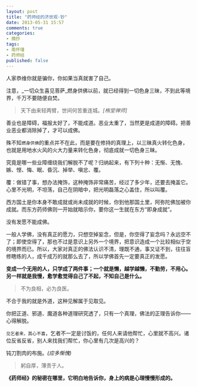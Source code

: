 ```yaml
---
layout: post
title: "药师经的济世观·钞"
date: 2013-05-31 15:57
comments: true
categories: 
- 摘抄
tags:
- 南怀瑾
- 药师经
published: false
---
```


人家恭维你就是骗你，你如果当真就害了自己。

注意，_一切众生喜见菩萨_燃身供佛以前，就已经得到一切色身三昧，不到此等境界，千万不要随便自焚。

> 天下由来轻两臂，世间何苦重连城。_[栯堂禅师]_

善业也是障碍，福报太好了，不能成道。恶业太重了，当然更是成道的障碍。把善业恶业都消除掉了，才可以成佛。

殊不知`燃身供佛`的重点并不在此，而是要在修持的真理上，以三昧真火转化色身，也就是用地水火风的火大力量来转化色身，彻底成就一切色身三昧。

究竟是哪一些业障缠绕我们解脱不了呢？归纳起来，有下列十种：无惭、无愧、嫉、悭、悔、眠、昏沉、掉举、嗔忿、覆。

覆：做错了事，想办法掩饰，这种掩饰非常痛苦，经过了多少年，还要去掩盖它。心里不光明，不坦荡，自己在阴暗中，把光明磊落之心盖住，所以叫覆。

西方国土是你本身不敢成就或尚未成就的时候，你到他那国土里，阿弥陀佛加被你成就。而东方药师佛则一开始就暗示你，要你这一生就在东方“即身成就”。

没有发愿不能成佛。

一般人学佛，没有真正的愿力，只想空掉妄念，但是，你空得了妄念吗？永远空不了；即使空得了，那也不过是意识上另外一个境界，把意识造成一个比较相似于空的境界而已。所以，大家对真正的佛法认识不清，理既不通，事又证不到，往往盲修瞎练的人，成千成万的就那么去了，所以学佛首先一定要真正的发愿。

__变成一个无用的人，只学成了两件事；一个就是懒，越学越懒，不勤劳，不用心。另一样就是我慢，愈学愈觉得自己了不起，不知自己是什么。__

> 不为良相，必为良医。

不合于我的就是外道，这种见解属于见取见。

你把正道、邪道、魔道各种道理研究透了，只有一个真理，佛法的正理告诉你——心得解脱。

`见乞者来，其心不喜`，乞者不一定是讨饭的，任何人来请他帮忙，心里就不高兴。诸位反省反省，别人来找我们帮忙，你心里有几次是高兴的？

钝刀割肉的布施。_(应多惭愧)_

> 躬自厚，薄责于人。

__《药师经》的秘密在哪里，它明白地告诉你，身上的病是心理慢慢形成的。__

